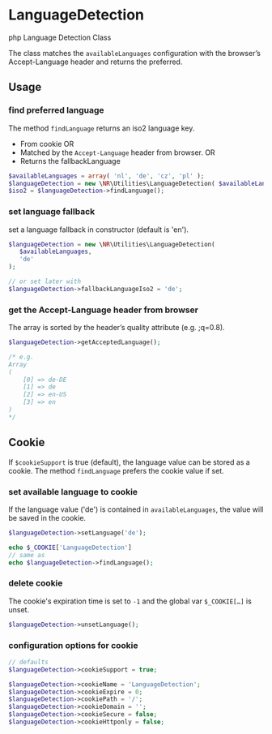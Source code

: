 # LanguageDetection
php Language Detection Class

The class matches the `availableLanguages` configuration with the browser’s Accept-Language header and returns the preferred.

## Usage


### find preferred language
The method `findLanguage` returns an iso2 language key.
* From cookie OR
* Matched by the `Accept-Language` header from browser. OR
* Returns the fallbackLanguage

```php
$availableLanguages = array( 'nl', 'de', 'cz', 'pl' );
$languageDetection = new \NR\Utilities\LanguageDetection( $availableLanguages );
$iso2 = $languageDetection->findLanguage();
``` 


### set language fallback
set a language fallback in constructor (default is 'en').

```php
$languageDetection = new \NR\Utilities\LanguageDetection(
   $availableLanguages,
   'de'
);

// or set later with
$languageDetection->fallbackLanguageIso2 = 'de';
```

### get the Accept-Language header from browser
The array is sorted by the header’s quality attribute (e.g. ;q=0.8).

```php
$languageDetection->getAcceptedLanguage();

/* e.g.
Array
(
    [0] => de-DE
    [1] => de
    [2] => en-US
    [3] => en
)
*/
```

## Cookie

If `$cookieSupport` is true (default), the language value can be stored as a cookie. The method `findLanguage` prefers the cookie value if set.


### set available language to cookie
If the language value ('de') is contained in `availableLanguages`, the value will be saved in the cookie.

```php
$languageDetection->setLanguage('de');

echo $_COOKIE['LanguageDetection']
// same as 
echo $languageDetection->findLanguage();
```


### delete cookie
The cookie's expiration time is set to `-1` and the global var `$_COOKIE[…]` is unset.

```php
$languageDetection->unsetLanguage();
```

### configuration options for cookie

```php
// defaults
$languageDetection->cookieSupport = true;

$languageDetection->cookieName = 'LanguageDetection';
$languageDetection->cookieExpire = 0;
$languageDetection->cookiePath = '/';
$languageDetection->cookieDomain = '';
$languageDetection->cookieSecure = false;
$languageDetection->cookieHttponly = false;
```